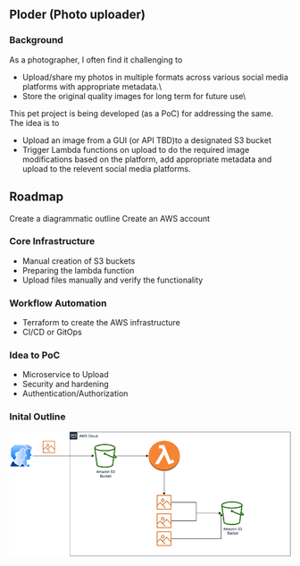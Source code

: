 ## Ploder (Photo uploader)

### Background
As a photographer, I often find it challenging to 
 - Upload/share my photos in multiple formats across various social media platforms with appropriate metadata.\
 - Store the original quality images for long term for future use\

This pet project is being developed (as a PoC) for addressing the same.\
The idea is to
 - Upload an image from a GUI (or API TBD)to a designated S3 bucket
 - Trigger Lambda functions on upload to do the required image modifications based on the platform, add appropriate metadata and upload to the relevent social media platforms.

## Roadmap

Create a diagrammatic outline
Create an AWS account

### Core Infrastructure
 - Manual creation of S3 buckets
 - Preparing the lambda function
 - Upload files manually and verify the functionality

### Workflow Automation
 - Terraform to create the AWS infrastructure
 - CI/CD or GitOps

### Idea to PoC 
  - Microservice to Upload  
- Security and hardening
- Authentication/Authorization


### Inital Outline

![Draft diagram](https://github.com/dhanvsagar/Ploder/blob/main/docs/Ploder.drawio.png)
